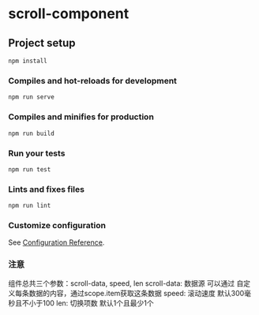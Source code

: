 # scroll-component

## Project setup
```
npm install
```

### Compiles and hot-reloads for development
```
npm run serve
```

### Compiles and minifies for production
```
npm run build
```

### Run your tests
```
npm run test
```

### Lints and fixes files
```
npm run lint
```

### Customize configuration
See [Configuration Reference](https://cli.vuejs.org/config/).


### 注意
组件总共三个参数：scroll-data, speed, len
  scroll-data: 数据源
    可以通过<template slot-scope="scope"></template> 自定义每条数据的内容，通过scope.item获取这条数据
  speed: 滚动速度 默认300毫秒且不小于100
  len: 切换项数 默认1个且最少1个
